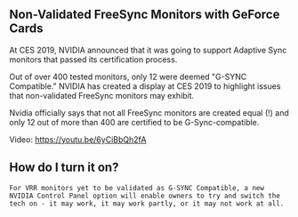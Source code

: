 ## Non-Validated FreeSync Monitors with GeForce Cards

At CES 2019, NVIDIA announced that it was going to support Adaptive Sync monitors that passed its certification process. 

Out of over 400 tested monitors, only 12 were deemed "G-SYNC Compatible." NVIDIA has created a display at CES 2019 to highlight issues that non-validated FreeSync monitors may exhibit. 

Nvidia officially says that not all FreeSync monitors are created equal (!) and only 12 out of more than 400 are certified to be G-Sync-compatible. 

Video:
https://youtu.be/6yCiBbQh2fA


## How do I turn it on?

`For VRR monitors yet to be validated as G-SYNC Compatible, a new NVIDIA Control Panel option will enable owners to try and switch the tech on - it may work, it may work partly, or it may not work at all.`